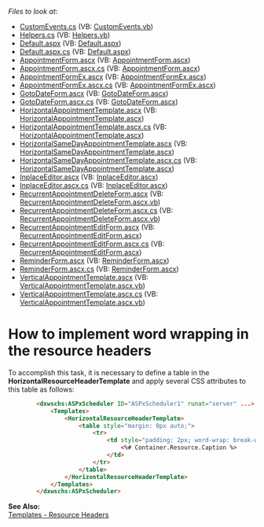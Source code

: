 <!-- default file list -->
*Files to look at*:

* [CustomEvents.cs](./CS/WebSite/App_Code/CustomEvents.cs) (VB: [CustomEvents.vb](./VB/WebSite/App_Code/CustomEvents.vb))
* [Helpers.cs](./CS/WebSite/App_Code/Helpers.cs) (VB: [Helpers.vb](./VB/WebSite/App_Code/Helpers.vb))
* [Default.aspx](./CS/WebSite/Default.aspx) (VB: [Default.aspx](./VB/WebSite/Default.aspx))
* [Default.aspx.cs](./CS/WebSite/Default.aspx.cs) (VB: [Default.aspx](./VB/WebSite/Default.aspx))
* [AppointmentForm.ascx](./CS/WebSite/DevExpress/ASPxSchedulerForms/AppointmentForm.ascx) (VB: [AppointmentForm.ascx](./VB/WebSite/DevExpress/ASPxSchedulerForms/AppointmentForm.ascx))
* [AppointmentForm.ascx.cs](./CS/WebSite/DevExpress/ASPxSchedulerForms/AppointmentForm.ascx.cs) (VB: [AppointmentForm.ascx](./VB/WebSite/DevExpress/ASPxSchedulerForms/AppointmentForm.ascx))
* [AppointmentFormEx.ascx](./CS/WebSite/DevExpress/ASPxSchedulerForms/AppointmentFormEx.ascx) (VB: [AppointmentFormEx.ascx](./VB/WebSite/DevExpress/ASPxSchedulerForms/AppointmentFormEx.ascx))
* [AppointmentFormEx.ascx.cs](./CS/WebSite/DevExpress/ASPxSchedulerForms/AppointmentFormEx.ascx.cs) (VB: [AppointmentFormEx.ascx](./VB/WebSite/DevExpress/ASPxSchedulerForms/AppointmentFormEx.ascx))
* [GotoDateForm.ascx](./CS/WebSite/DevExpress/ASPxSchedulerForms/GotoDateForm.ascx) (VB: [GotoDateForm.ascx](./VB/WebSite/DevExpress/ASPxSchedulerForms/GotoDateForm.ascx))
* [GotoDateForm.ascx.cs](./CS/WebSite/DevExpress/ASPxSchedulerForms/GotoDateForm.ascx.cs) (VB: [GotoDateForm.ascx](./VB/WebSite/DevExpress/ASPxSchedulerForms/GotoDateForm.ascx))
* [HorizontalAppointmentTemplate.ascx](./CS/WebSite/DevExpress/ASPxSchedulerForms/HorizontalAppointmentTemplate.ascx) (VB: [HorizontalAppointmentTemplate.ascx](./VB/WebSite/DevExpress/ASPxSchedulerForms/HorizontalAppointmentTemplate.ascx))
* [HorizontalAppointmentTemplate.ascx.cs](./CS/WebSite/DevExpress/ASPxSchedulerForms/HorizontalAppointmentTemplate.ascx.cs) (VB: [HorizontalAppointmentTemplate.ascx](./VB/WebSite/DevExpress/ASPxSchedulerForms/HorizontalAppointmentTemplate.ascx))
* [HorizontalSameDayAppointmentTemplate.ascx](./CS/WebSite/DevExpress/ASPxSchedulerForms/HorizontalSameDayAppointmentTemplate.ascx) (VB: [HorizontalSameDayAppointmentTemplate.ascx](./VB/WebSite/DevExpress/ASPxSchedulerForms/HorizontalSameDayAppointmentTemplate.ascx))
* [HorizontalSameDayAppointmentTemplate.ascx.cs](./CS/WebSite/DevExpress/ASPxSchedulerForms/HorizontalSameDayAppointmentTemplate.ascx.cs) (VB: [HorizontalSameDayAppointmentTemplate.ascx](./VB/WebSite/DevExpress/ASPxSchedulerForms/HorizontalSameDayAppointmentTemplate.ascx))
* [InplaceEditor.ascx](./CS/WebSite/DevExpress/ASPxSchedulerForms/InplaceEditor.ascx) (VB: [InplaceEditor.ascx](./VB/WebSite/DevExpress/ASPxSchedulerForms/InplaceEditor.ascx))
* [InplaceEditor.ascx.cs](./CS/WebSite/DevExpress/ASPxSchedulerForms/InplaceEditor.ascx.cs) (VB: [InplaceEditor.ascx](./VB/WebSite/DevExpress/ASPxSchedulerForms/InplaceEditor.ascx))
* [RecurrentAppointmentDeleteForm.ascx](./CS/WebSite/DevExpress/ASPxSchedulerForms/RecurrentAppointmentDeleteForm.ascx) (VB: [RecurrentAppointmentDeleteForm.ascx.vb](./VB/WebSite/DevExpress/ASPxSchedulerForms/RecurrentAppointmentDeleteForm.ascx.vb))
* [RecurrentAppointmentDeleteForm.ascx.cs](./CS/WebSite/DevExpress/ASPxSchedulerForms/RecurrentAppointmentDeleteForm.ascx.cs) (VB: [RecurrentAppointmentDeleteForm.ascx.vb](./VB/WebSite/DevExpress/ASPxSchedulerForms/RecurrentAppointmentDeleteForm.ascx.vb))
* [RecurrentAppointmentEditForm.ascx](./CS/WebSite/DevExpress/ASPxSchedulerForms/RecurrentAppointmentEditForm.ascx) (VB: [RecurrentAppointmentEditForm.ascx](./VB/WebSite/DevExpress/ASPxSchedulerForms/RecurrentAppointmentEditForm.ascx))
* [RecurrentAppointmentEditForm.ascx.cs](./CS/WebSite/DevExpress/ASPxSchedulerForms/RecurrentAppointmentEditForm.ascx.cs) (VB: [RecurrentAppointmentEditForm.ascx](./VB/WebSite/DevExpress/ASPxSchedulerForms/RecurrentAppointmentEditForm.ascx))
* [ReminderForm.ascx](./CS/WebSite/DevExpress/ASPxSchedulerForms/ReminderForm.ascx) (VB: [ReminderForm.ascx](./VB/WebSite/DevExpress/ASPxSchedulerForms/ReminderForm.ascx))
* [ReminderForm.ascx.cs](./CS/WebSite/DevExpress/ASPxSchedulerForms/ReminderForm.ascx.cs) (VB: [ReminderForm.ascx](./VB/WebSite/DevExpress/ASPxSchedulerForms/ReminderForm.ascx))
* [VerticalAppointmentTemplate.ascx](./CS/WebSite/DevExpress/ASPxSchedulerForms/VerticalAppointmentTemplate.ascx) (VB: [VerticalAppointmentTemplate.ascx.vb](./VB/WebSite/DevExpress/ASPxSchedulerForms/VerticalAppointmentTemplate.ascx.vb))
* [VerticalAppointmentTemplate.ascx.cs](./CS/WebSite/DevExpress/ASPxSchedulerForms/VerticalAppointmentTemplate.ascx.cs) (VB: [VerticalAppointmentTemplate.ascx.vb](./VB/WebSite/DevExpress/ASPxSchedulerForms/VerticalAppointmentTemplate.ascx.vb))
<!-- default file list end -->
# How to implement word wrapping in the resource headers


<p>To accomplish this task, it is necessary to define a table in the <strong>HorizontalResourceHeaderTemplate</strong> and apply several CSS attributes to this table as follows:</p>

```aspx
        <dxwschs:ASPxScheduler ID="ASPxScheduler1" runat="server" ...>
            <Templates>
                <HorizontalResourceHeaderTemplate>
                    <table style="margin: 0px auto;">
                        <tr>
                            <td style="padding: 2px; word-wrap: break-word; white-space: normal;">
                                <%# Container.Resource.Caption %>
                            </td>
                        </tr>
                    </table>
                </HorizontalResourceHeaderTemplate>
            </Templates>
        </dxwschs:ASPxScheduler>
```

<p> </p><p><strong>See </strong><strong>A</strong><strong>lso:</strong><br />
<a href="http://demos.devexpress.com/ASPxSchedulerDemos/Templates/ResourceHeaderTemplate.aspx"><u>Templates - Resource Headers</u></a><br />
</p>

<br/>


